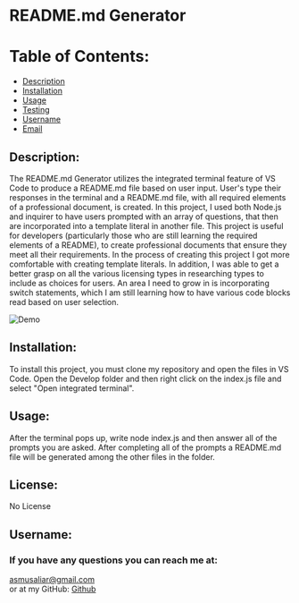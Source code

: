 # README.md Generator


  # Table of Contents:
  - [Description](#description)
  - [Installation](#installation)
  - [Usage]($usage)
  - [Testing](#testing)
  - [Username](#username)
  - [Email](#email)

  ## Description: 
  The README.md Generator utilizes the integrated terminal feature of VS Code to produce a README.md file based on user input. User's type their responses in the terminal and a README.md file, with all required elements of a professional document, is created. In this project, I used both Node.js and inquirer to have users prompted with an array of questions, that then are incorporated into a template literal in another file. This project is useful for developers (particularly those who are still learning the required elements of a README), to create professional documents that ensure they meet all their requirements. In the process of creating this project I got more comfortable with creating template literals. In addition, I was able to get a better grasp on all the various licensing types in researching types to include as choices for users. An area I need to grow in is incorporating switch statements, which I am still learning how to have various code blocks read based on user selection. 

![Demo](https://user-images.githubusercontent.com/105015206/182713609-e32e22e4-889a-487c-8d86-7f387371fb47.gif)

  ## Installation: 
  To install this project, you must clone my repository and open the files in VS Code. Open the Develop folder and then right click on the index.js file and select "Open integrated terminal". 

  ## Usage: 
  After the terminal pops up, write node index.js and then answer all of the prompts you are asked. After completing all of the prompts a README.md file will be generated among the other files in the folder.

  ## License: 
  No License


  

  ## Username:

  ### If you have any questions you can reach me at: 
  asmusaliar@gmail.com <br />
  or at my GitHub: [Github](https://github.com/musaliyah)
